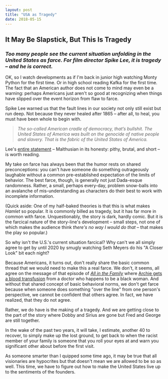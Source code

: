 ```yaml
---
layout: post
title: "USA as Tragedy"
date: 2018-05-15
---
```


<h2>
It May Be Slapstick, But This Is Tragedy
</h2>
<h3>
<em>Too many people see the current situation unfolding in the United States as farce. For film director Spike Lee, it is tragedy – and he is correct.</em>
</h3>
<p>
OK, so I watch developments as if I'm back in junior high watching Monty Python for the first time. Or in high school reading Kafka for the first time. The fact that an American author does not come to mind may even be a warning: perhaps Americans just aren't so good at recognizing when things have slipped over the event horizon from flaw to farce.
</p>
<p>
Spike Lee warned us that the fault lines in our society not only still exist but run deep. Not because they never healed after 1865 – after all, to heal, you must have been whole to begin with.
</p>
<blockquote>
<em>
  The so-called American cradle of democracy, that’s bullshit. The United States of America was built on the genocide of native people and slavery. That is the fabric of the United States of America.
  </em>
</blockquote>
<p>
Lee's <a href="http://www.vulture.com/2018/05/read-it-spike-lee-and-his-anti-trump-speech-at-cannes.html">entire statement</a> – Malthusian in its honesty: pithy, brutal, and short – is worth reading.
</p>
<p>
My take on farce has always been that the humor rests on shared preconceptions: you can't have someone do something outrageously laughable without a common pre-established expectation of the limits of behavior. The best farce, though, is generally not just Dada-esque randomness. Rather, a small, perhaps every-day, problem snow-balls into an avalanche of mis-understanding as characters do their best to work with incomplete information.
</p>
<p>
(Quick aside: One of my half-baked theories is that this is what makes <em>Hamlet</em> so popular. It is commonly billed as tragedy, but it has far more in common with farce. Unquestionably, the story is dark, hardly comic. But it is the farcical nature of the story-line's development – small steps, not one of which makes the audience think <em>there's no way I would do that</em> – that makes the play so popular.)
</p>
<p>
So why isn't the U.S.'s current situation farcical? Why can't we all simply agree to get by until 2020 by smugly watching Seth Meyers do his "A Closer Look" bit each night? 
</p>
<p>
Because Americans, it turns out, don't really share the basic common thread that we would need to make this a real farce. We don't, it seems, all agree on the message of that episode of <a href="https://www.imdb.com/title/tt0066626/"><em>All in the Family</em></a> where <a href="https://www.youtube.com/watch?v=Cfocap0Wyac">Archie gets a blood transfusion</a> from a doctor who happens to be a black woman. And without that shared concept of basic behavioral norms, we don't get farce because when someone does something "over the line" from one person's perspective, we cannot be confident that others agree. In fact, we have realized, that they do not agree.
</p>
<p>
Rather, we do have is the making of a tragedy. And we are getting close to the part of the story where Dobby and Sirius are gone but Fred and George are still together.
</p>
<p>
In the wake of the past two years, it will take, I estimate, another 40 to recover, to simply make up the lost ground, to get back to when the racist member of your family is someone that you roll your eyes at and warn you significant other about before the first visit.
</p>
<p>
As someone smarter than I quipped some time ago, it may be true that all visionaries are hypocrites but that doesn't mean we are allowed to be so as well. This time, we have to figure out how to make the United States live up to the sentiments of the founders.
</p>
